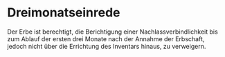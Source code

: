 # Dreimonatseinrede

Der Erbe ist berechtigt, die Berichtigung einer Nachlassverbindlichkeit bis zum Ablauf der ersten drei Monate nach der Annahme der Erbschaft, jedoch nicht über die Errichtung des Inventars hinaus, zu verweigern.